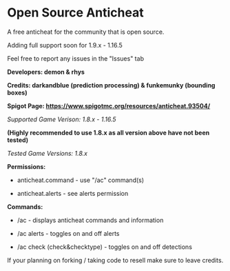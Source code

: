 # Open Source Anticheat
A free anticheat for the community that is open source.
 
Adding full support soon for 1.9.x - 1.16.5
 
Feel free to report any issues in the "Issues" tab
 
****Developers: demon & rhys****

**Credits: darkandblue (prediction processing) & funkemunky (bounding boxes)**

**Spigot Page: https://www.spigotmc.org/resources/anticheat.93504/**




*Supported Game Verison: 1.8.x - 1.16.5* 

**(Highly recommended to use 1.8.x as all version above have not been tested)**

*Tested Game Versions: 1.8.x*


**Permissions:**

* anticheat.command - use "/ac" command(s)

* anticheat.alerts - see alerts permission

**Commands:**

* /ac - displays anticheat commands and information

* /ac alerts - toggles on and off alerts

* /ac check (check&checktype) - toggles on and off detections



If your planning on forking / taking code to resell make sure to leave credits.
